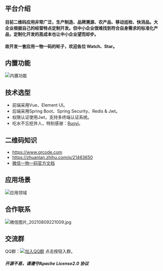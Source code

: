 ## 平台介绍
#### 目前二维码应用非常广泛，生产制造、品牌溯源、农产品、移动巡检、快消品。大企业根据自己的经营特点定制开发。但中小企业很难找到符合自身需求的标准化产品，定制化开发的高成本也让中小企业望而却步。
#### 故开发一套应用一物一码的轮子，欢迎各位 Watch、Star。

## 内置功能
<img src="https://img-blog.csdnimg.cn/6e692ca5729942c49a0273c01efe9bb3.jpg" alt="内置功能"/>



## 技术选型
* 前端采用Vue、Element UI。
* 后端采用Spring Boot、Spring Security、Redis & Jwt。
* 权限认证使用Jwt，支持多终端认证系统。
* 吃水不忘挖井人，特别感谢：[Ruoyi](https://gitee.com/y_project/RuoYi)。

## 二维码知识
* https://www.qrcode.com
* https://zhuanlan.zhihu.com/p/21463650
* [微信一物一码官方文档](https://developers.weixin.qq.com/doc/offiaccount/Unique_Item_Code/Unique_Item_Code_API_Documentation.html)


## 应用场景
<img  src="https://img-blog.csdnimg.cn/8bfdf596398e4dcaab744e9506dbd20a.png" alt="应用领域"/>

## 合作联系
![](https://images.gitee.com/uploads/images/2021/0809/223541_b753fc4c_1225299.jpeg "微信图片_20210809221009.jpg") 



## 交流群

QQ群：[![加入QQ群](https://img.shields.io/badge/200735978-blue.svg)](https://jq.qq.com/?_wv=1027&k=hTeVDdjn)  点击按钮入群。
   
   

<h5>开源不易，请遵守Apache License2.0 协议</h5>